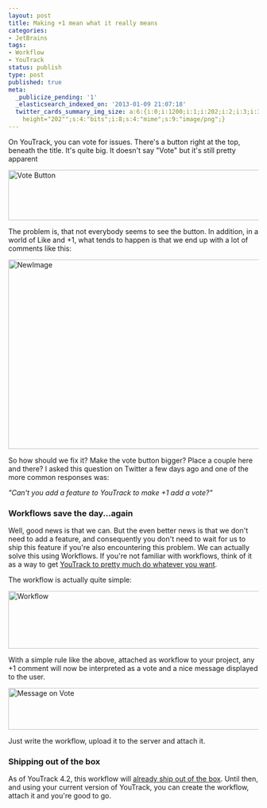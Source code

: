```yaml
---
layout: post
title: Making +1 mean what it really means
categories:
- JetBrains
tags:
- Workflow
- YouTrack
status: publish
type: post
published: true
meta:
  _publicize_pending: '1'
  _elasticsearch_indexed_on: '2013-01-09 21:07:18'
  twitter_cards_summary_img_size: a:6:{i:0;i:1200;i:1;i:202;i:2;i:3;i:3;s:25:"width="1200"
    height="202"";s:4:"bits";i:8;s:4:"mime";s:9:"image/png";}
---
```

On YouTrack, you can vote for issues. There's a button right at the top, beneath the title. It's quite big. It doesn't say "Vote" but it's still pretty apparent 

<img src="http://blog.jetbrains.com/youtrack/files/2013/01/VoteButton.png" alt="Vote Button" border="0" width="600" height="101" />

The problem is, that not everybody seems to see the button. In addition, in a world of Like and +1, what tends to happen is that we end up with a lot of comments like this:

<img src="http://blog.jetbrains.com/youtrack/files/2013/01/NewImage.png" alt="NewImage" border="0" width="600" height="381" />

So how should we fix it? Make the vote button bigger? Place a couple here and there? I asked this question on Twitter a few days ago and one of the more common responses was: 

<em>"Can't you add a feature to YouTrack to make +1 add a vote?"</em>

<h3>Workflows save the day...again</h3>

Well, good news is that we can. But the even better news is that we don't need to add a feature, and consequently you don't need to wait for us to ship this feature if you're also encountering this problem. We can actually solve this using Workflows. If you're not familiar with workflows, think of it as a way to get <a href="http://blog.jetbrains.com/youtrack/2012/02/spicing-up-youtrack-with-workflows/">YouTrack to pretty much do whatever you want</a>.   

The workflow is actually quite simple:

<img src="http://blog.jetbrains.com/youtrack/files/2013/01/workflow.png" alt="Workflow" border="0" width="600" height="116" />

With a simple rule like the above, attached as workflow to your project, any +1 comment will now be interpreted as a vote and a nice message displayed to the user. 

<img src="http://blog.jetbrains.com/youtrack/files/2013/01/MEssageonvote.png" alt="Message on Vote" border="0" width="600" height="84" />

Just write the workflow, upload it to the server and attach it. 

<h3>Shipping out of the box</h3>

As of YouTrack 4.2, this workflow will <a href="http://youtrack.jetbrains.com/issue/JT-16359">already ship out of the box</a>. Until then, and using your current version of YouTrack, you can create the workflow, attach it and you're good to go.

